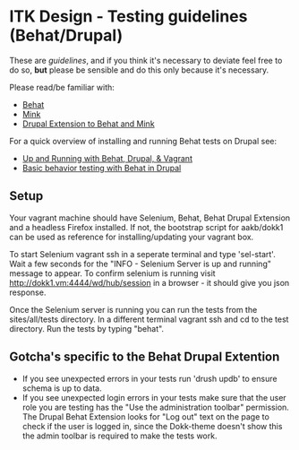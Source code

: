ITK Design - Testing guidelines (Behat/Drupal)
==========

These are *guidelines*, and if you think it's necessary to deviate feel free to do so, **but** please be sensible and do this only because it's necessary.

Please read/be familiar with:
* [Behat](http://docs.behat.org/en/v2.5/)
* [Mink](http://mink.behat.org/en/latest/index.html)
* [Drupal Extension to Behat and Mink](https://behat-drupal-extension.readthedocs.org/en/3.0/index.html)

For a quick overview of installing and running Behat tests on Drupal see:
* [Up and Running with Behat, Drupal, & Vagrant](http://kevinquillen.com/bdd/2014/06/06/behat-drupal/)
* [Basic behavior testing with Behat in Drupal](http://kevinquillen.com/bdd/2014/06/08/your-first-behat-test/)

Setup
------------

Your vagrant machine should have Selenium, Behat, Behat Drupal Extension and a headless Firefox installed. If not, the bootstrap 
script for aakb/dokk1 can be used as reference for installing/updating your vagrant box. 

To start Selenium vagrant ssh in a seperate terminal and type 'sel-start'. Wait a few seconds for the "INFO - Selenium Server 
is up and running" message to appear. To confirm selenium is running visit http://dokk1.vm:4444/wd/hub/session in a browser - 
it should give you json response.

Once the Selenium server is running you can run the tests from the sites/all/tests directory. In a different terminal 
vagrant ssh and cd to the test directory. Run the tests by typing "behat".



Gotcha's specific to the Behat Drupal Extention
------------

* If you see unexpected errors in your tests run 'drush updb' to ensure schema is up to data.
* If you see unexpected login errors in your tests make sure that the user role you are testing has the "Use the administration toolbar" permission. 
  The Drupal Behat Extension looks for "Log out" text on the page to check if the user is logged in, since the Dokk-theme doesn't show this the admin toolbar
  is required to make the tests work.
